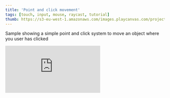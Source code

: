 ```yaml
---
title: 'Point and click movement'
tags: [touch, input, mouse, raycast, tutorial]
thumb: https://s3-eu-west-1.amazonaws.com/images.playcanvas.com/projects/12/461494/9F45F6-image-75.jpg
---
```

Sample showing a simple point and click system to move an object where you user has clicked
<div className="iframe-container">
    <iframe loading="lazy" src="https://playcanv.as/p/RQAovNH6/" title="Point and click movement" webkitallowfullscreen="true" mozallowfullscreen="true" allow="autoplay" allowfullscreen="true" allowvr="" scrolling="no" frameborder="0" />
</div>

